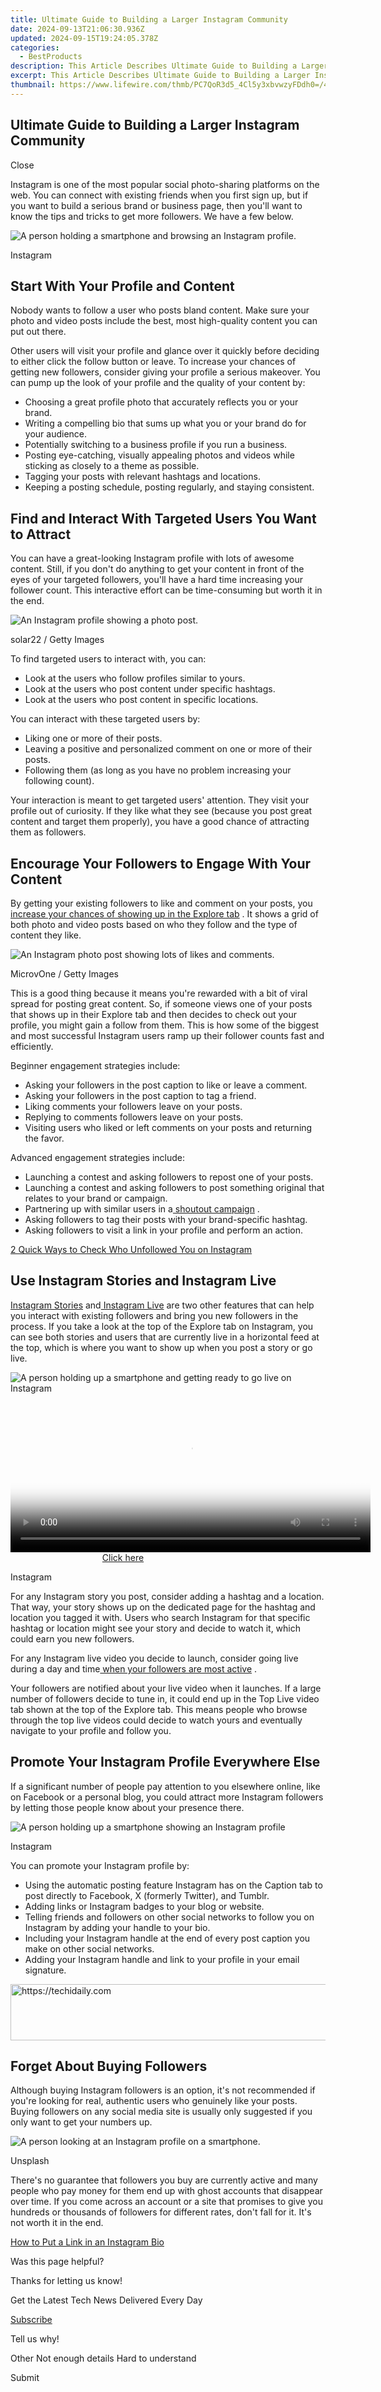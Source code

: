 ```yaml
---
title: Ultimate Guide to Building a Larger Instagram Community
date: 2024-09-13T21:06:30.936Z
updated: 2024-09-15T19:24:05.378Z
categories:
  - BestProducts
description: This Article Describes Ultimate Guide to Building a Larger Instagram Community
excerpt: This Article Describes Ultimate Guide to Building a Larger Instagram Community
thumbnail: https://www.lifewire.com/thmb/PC7QoR3d5_4Cl5y3xbvwzyFDdh0=/400x300/filters:no_upscale():max_bytes(150000):strip_icc():format(webp)/GettyImages-535970955-5b0ef2cca474be003791023e.jpg
---
```


## Ultimate Guide to Building a Larger Instagram Community

Close 

 Instagram is one of the most popular social photo-sharing platforms on the web. You can connect with existing friends when you first sign up, but if you want to build a serious brand or business page, then you'll want to know the tips and tricks to get more followers. We have a few below.

![A person holding a smartphone and browsing an Instagram profile.](https://www.lifewire.com/thmb/yS-q5NAs8i2XkCa9xqyunzoQ_5I=/1500x0/filters:no_upscale():max_bytes(150000):strip_icc():format(webp)/get-instagram-followers-3485845-1-5b0ef5bf8023b900361a6857.jpg) 

Instagram

##  Start With Your Profile and Content 

 Nobody wants to follow a user who posts bland content. Make sure your photo and video posts include the best, most high-quality content you can put out there.

 Other users will visit your profile and glance over it quickly before deciding to either click the follow button or leave. To increase your chances of getting new followers, consider giving your profile a serious makeover. You can pump up the look of your profile and the quality of your content by:

* Choosing a great profile photo that accurately reflects you or your brand.
* Writing a compelling bio that sums up what you or your brand do for your audience.
* Potentially switching to a business profile if you run a business.
* Posting eye-catching, visually appealing photos and videos while sticking as closely to a theme as possible.
* Tagging your posts with relevant hashtags and locations.
* Keeping a posting schedule, posting regularly, and staying consistent.

##  Find and Interact With Targeted Users You Want to Attract 

 You can have a great-looking Instagram profile with lots of awesome content. Still, if you don't do anything to get your content in front of the eyes of your targeted followers, you'll have a hard time increasing your follower count. This interactive effort can be time-consuming but worth it in the end.

![An Instagram profile showing a photo post.](https://www.lifewire.com/thmb/7ung_WA4UMGUDKYTCldVElCrvbw=/1500x0/filters:no_upscale():max_bytes(150000):strip_icc():format(webp)/GettyImages-496431572-5b0efcc23418c60038c2c780.jpg) 

 solar22 / Getty Images 

 To find targeted users to interact with, you can:

* Look at the users who follow profiles similar to yours.
* Look at the users who post content under specific hashtags.
* Look at the users who post content in specific locations.

 You can interact with these targeted users by:

* Liking one or more of their posts.
* Leaving a positive and personalized comment on one or more of their posts.
* Following them (as long as you have no problem increasing your following count).

 Your interaction is meant to get targeted users' attention. They visit your profile out of curiosity. If they like what they see (because you post great content and target them properly), you have a good chance of attracting them as followers.

##  Encourage Your Followers to Engage With Your Content 

 By getting your existing followers to like and comment on your posts, you[ increase your chances of showing up in the Explore tab](https://www.lifewire.com/how-to-get-on-the-instagram-explore-page-4795878) . It shows a grid of both photo and video posts based on who they follow and the type of content they like.

![An Instagram photo post showing lots of likes and comments.](https://www.lifewire.com/thmb/dwbw8_XVtZxJfOxtKxfLeivTZgc=/1500x0/filters:no_upscale():max_bytes(150000):strip_icc():format(webp)/GettyImages-878898314-5b0efd518023b900361b80ee.jpg) 

 MicrovOne / Getty Images 

 This is a good thing because it means you're rewarded with a bit of viral spread for posting great content. So, if someone views one of your posts that shows up in their Explore tab and then decides to check out your profile, you might gain a follow from them. This is how some of the biggest and most successful Instagram users ramp up their follower counts fast and efficiently.

 Beginner engagement strategies include:

* Asking your followers in the post caption to like or leave a comment.
* Asking your followers in the post caption to tag a friend.
* Liking comments your followers leave on your posts.
* Replying to comments followers leave on your posts.
* Visiting users who liked or left comments on your posts and returning the favor.

 Advanced engagement strategies include:

* Launching a contest and asking followers to repost one of your posts.
* Launching a contest and asking followers to post something original that relates to your brand or campaign.
* Partnering up with similar users in a[ shoutout campaign](https://www.lifewire.com/tips-to-get-a-shoutout-on-instagram-3485877) .
* Asking followers to tag their posts with your brand-specific hashtag.
* Asking followers to visit a link in your profile and perform an action.

[  2 Quick Ways to Check Who Unfollowed You on Instagram ](https://www.lifewire.com/who-unfollowed-me-on-instagram-3485849) 

##  Use Instagram Stories and Instagram Live 

[ Instagram Stories](https://www.lifewire.com/instagram-stories-vs-snapchat-stories-whats-the-difference-4069910) and[ Instagram Live](https://www.lifewire.com/instagram-live-video-4129154) are two other features that can help you interact with existing followers and bring you new followers in the process. If you take a look at the top of the Explore tab on Instagram, you can see both stories and users that are currently live in a horizontal feed at the top, which is where you want to show up when you post a story or go live.

![A person holding up a smartphone and getting ready to go live on Instagram](https://www.lifewire.com/thmb/YIXk_OUe9lb_HJysABctUWdUEiU=/1500x0/filters:no_upscale():max_bytes(150000):strip_icc():format(webp)/hans-vivek-208969-unsplash-5b0f042d3418c60038c3f558.jpg) 

<!-- affiliate ads begin -->
<span id="1993645">
					<video width="576" height="240" style="cursor:pointer"
           poster="//a.impactradius-go.com/display-clicktoplayimage/1993645.png"
           onclick="if(!this.playClicked){this.play();this.setAttribute('controls',true);this.playClicked=true;}">
	   <source src="//a.impactradius-go.com/display-ad/22993-1993645">
	   <img src="//a.impactradius-go.com/display-clicktoplayimage/1993645.png" style="border: none; height: 100%; width: 100%; object-fit: contain">
	</video>
	<div style="width:360px;text-align:center"><a href="javascript:window.open(decodeURIComponent('https%3A%2F%2Fhomestyler.sjv.io%2Fc%2F5597632%2F1993645%2F22993'), '_blank');void(0);">Click here</a></div>
</span>
<img height="0" width="0" src="https://imp.pxf.io/i/5597632/1993645/22993" style="position:absolute;visibility:hidden;" border="0" />
<!-- affiliate ads end -->

Instagram

 For any Instagram story you post, consider adding a hashtag and a location. That way, your story shows up on the dedicated page for the hashtag and location you tagged it with. Users who search Instagram for that specific hashtag or location might see your story and decide to watch it, which could earn you new followers.

 For any Instagram live video you decide to launch, consider going live during a day and time[ when your followers are most active](https://www.lifewire.com/best-time-of-day-to-instagram-3485858) .

 Your followers are notified about your live video when it launches. If a large number of followers decide to tune in, it could end up in the Top Live video tab shown at the top of the Explore tab. This means people who browse through the top live videos could decide to watch yours and eventually navigate to your profile and follow you.

##  Promote Your Instagram Profile Everywhere Else 

 If a significant number of people pay attention to you elsewhere online, like on Facebook or a personal blog, you could attract more Instagram followers by letting those people know about your presence there.

![A person holding up a smartphone showing an Instagram profile](https://www.lifewire.com/thmb/E8OBk22IWcPyoJgO419v3R0xGpc=/1500x0/filters:no_upscale():max_bytes(150000):strip_icc():format(webp)/get-instagram-followers-3485845-2-5b0f1a1704d1cf00364962c1.jpg) 

Instagram

 You can promote your Instagram profile by:

* Using the automatic posting feature Instagram has on the Caption tab to post directly to Facebook, X (formerly Twitter), and Tumblr.
* Adding links or Instagram badges to your blog or website.
* Telling friends and followers on other social networks to follow you on Instagram by adding your handle to your bio.
* Including your Instagram handle at the end of every post caption you make on other social networks.
* Adding your Instagram handle and link to your profile in your email signature.

<!-- affiliate ads begin -->
<a href="https://unicoeye.pxf.io/c/5597632/2134246/18498" target="_top" id="2134246">
  <img src="//a.impactradius-go.com/display-ad/18498-2134246" border="0" alt="https://techidaily.com" width="728" height="90"/>
</a>
<img height="0" width="0" src="https://unicoeye.pxf.io/i/5597632/2134246/18498" style="position:absolute;visibility:hidden;" border="0" />
<!-- affiliate ads end -->

##  Forget About Buying Followers 

 Although buying Instagram followers is an option, it's not recommended if you're looking for real, authentic users who genuinely like your posts. Buying followers on any social media site is usually only suggested if you only want to get your numbers up.

![A person looking at an Instagram profile on a smartphone.](https://www.lifewire.com/thmb/bePAsv_h4Mb8RJm4Q3zEUB6hdR8=/1500x0/filters:no_upscale():max_bytes(150000):strip_icc():format(webp)/how-to-remove-followers-on-instagram-4178839-1-5bf302dcc9e77c00511c2c7d.jpg) 

Unsplash

 There's no guarantee that followers you buy are currently active and many people who pay money for them end up with ghost accounts that disappear over time. If you come across an account or a site that promises to give you hundreds or thousands of followers for different rates, don't fall for it. It's not worth it in the end.

[ How to Put a Link in an Instagram Bio ](https://www.lifewire.com/put-link-in-instagram-bio-5116535) 

Was this page helpful?

Thanks for letting us know!

 Get the Latest Tech News Delivered Every Day

[ Subscribe ](https://www.lifewire.com/#) 

Tell us why!

 Other  Not enough details  Hard to understand 

 Submit 

<ins class="adsbygoogle"
     style="display:block"
     data-ad-format="autorelaxed"
     data-ad-client="ca-pub-7571918770474297"
     data-ad-slot="1223367746"></ins>

<ins class="adsbygoogle"
     style="display:block"
     data-ad-client="ca-pub-7571918770474297"
     data-ad-slot="8358498916"
     data-ad-format="auto"
     data-full-width-responsive="true"></ins>



